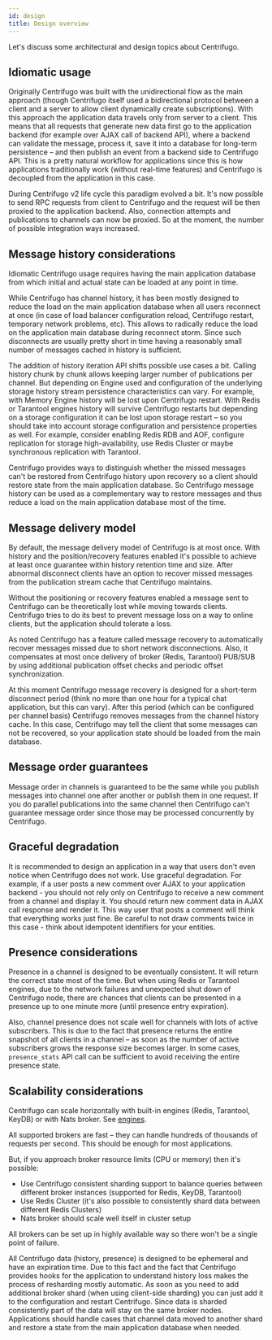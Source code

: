 ```yaml
---
id: design
title: Design overview
---
```


Let's discuss some architectural and design topics about Centrifugo.

## Idiomatic usage

Originally Centrifugo was built with the unidirectional flow as the main approach (though Centrifugo itself used a bidirectional protocol between a client and a server to allow client dynamically create subscriptions). With this approach the application data travels only from server to a client. This means that all requests that generate new data first go to the application backend (for example over AJAX call of backend API), where a backend can validate the message, process it, save it into a database for long-term persistence – and then publish an event from a backend side to Centrifugo API. This is a pretty natural workflow for applications since this is how applications traditionally work (without real-time features) and Centrifugo is decoupled from the application in this case.

During Centrifugo v2 life cycle this paradigm evolved a bit. It's now possible to send RPC requests from client to Centrifugo and the request will be then proxied to the application backend. Also, connection attempts and publications to channels can now be proxied. So at the moment, the number of possible integration ways increased.

## Message history considerations

Idiomatic Centrifugo usage requires having the main application database from which initial and actual state can be loaded at any point in time.

While Centrifugo has channel history, it has been mostly designed to reduce the load on the main application database when all users reconnect at once (in case of load balancer configuration reload, Centrifugo restart, temporary network problems, etc). This allows to radically reduce the load on the application main database during reconnect storm. Since such disconnects are usually pretty short in time having a reasonably small number of messages cached in history is sufficient.

The addition of history iteration API shifts possible use cases a bit. Calling history chunk by chunk allows keeping larger number of publications per channel. But depending on Engine used and configuration of the underlying storage history stream persistence characteristics can vary. For example, with Memory Engine history will be lost upon Centrifugo restart. With Redis or Tarantool engines history will survive Centrifugo restarts but depending on a storage configuration it can be lost upon storage restart – so you should take into account storage configuration and persistence properties as well. For example, consider enabling Redis RDB and AOF, configure replication for storage high-availability, use Redis Cluster or maybe synchronous replication with Tarantool.

Centrifugo provides ways to distinguish whether the missed messages can't be restored from Centrifugo history upon recovery so a client should restore state from the main application database. So Centrifugo message history can be used as a complementary way to restore messages and thus reduce a load on the main application database most of the time.

## Message delivery model

By default, the message delivery model of Centrifugo is at most once. With history and the position/recovery features enabled it's possible to achieve at least once guarantee within history retention time and size. After abnormal disconnect clients have an option to recover missed messages from the publication stream cache that Centrifugo maintains.

Without the positioning or recovery features enabled a message sent to Centrifugo can be theoretically lost while moving towards clients. Centrifugo tries to do its best to prevent message loss on a way to online clients, but the application should tolerate a loss.

As noted Centrifugo has a feature called message recovery to automatically recover messages missed due to short network disconnections. Also, it compensates at most once delivery of broker (Redis, Tarantool) PUB/SUB by using additional publication offset checks and periodic offset synchronization.

At this moment Centrifugo message recovery is designed for a short-term disconnect period (think no more than one hour for a typical chat application, but this can vary). After this period (which can be configured per channel basis) Centrifugo removes messages from the channel history cache. In this case, Centrifugo may tell the client that some messages can not be recovered, so your application state should be loaded from the main database.

## Message order guarantees

Message order in channels is guaranteed to be the same while you publish messages into channel one after another or publish them in one request. If you do parallel publications into the same channel then Centrifugo can't guarantee message order since those may be processed concurrently by Centrifugo.

## Graceful degradation

It is recommended to design an application in a way that users don't even notice when Centrifugo does not work. Use graceful degradation. For example, if a user posts a new comment over AJAX to your application backend - you should not rely only on Centrifugo to receive a new comment from a channel and display it. You should return new comment data in AJAX call response and render it. This way user that posts a comment will think that everything works just fine. Be careful to not draw comments twice in this case - think about idempotent identifiers for your entities.

## Presence considerations

Presence in a channel is designed to be eventually consistent. It will return the correct state most of the time. But when using Redis or Tarantool engines, due to the network failures and unexpected shut down of Centrifugo node, there are chances that clients can be presented in a presence up to one minute more (until presence entry expiration).

Also, channel presence does not scale well for channels with lots of active subscribers. This is due to the fact that presence returns the entire snapshot of all clients in a channel – as soon as the number of active subscribers grows the response size becomes larger. In some cases, `presence_stats` API call can be sufficient to avoid receiving the entire presence state.

## Scalability considerations

Centrifugo can scale horizontally with built-in engines (Redis, Tarantool, KeyDB) or with Nats broker. See [engines](../server/engines.md).

All supported brokers are fast – they can handle hundreds of thousands of requests per second. This should be enough for most applications.

But, if you approach broker resource limits (CPU or memory) then it's possible:

* Use Centrifugo consistent sharding support to balance queries between different broker instances (supported for Redis, KeyDB, Tarantool)
* Use Redis Cluster (it's also possible to consistently shard data between different Redis Clusters)
* Nats broker should scale well itself in cluster setup

All brokers can be set up in highly available way so there won't be a single point of failure.

All Centrifugo data (history, presence) is designed to be ephemeral and have an expiration time. Due to this fact and the fact that Centrifugo provides hooks for the application to understand history loss makes the process of resharding mostly automatic. As soon as you need to add additional broker shard (when using client-side sharding) you can just add it to the configuration and restart Centrifugo. Since data is sharded consistently part of the data will stay on the same broker nodes. Applications should handle cases that channel data moved to another shard and restore a state from the main application database when needed.
